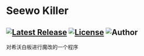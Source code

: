 # Seewo Killer

[![Latest Release](https://img.shields.io/github/v/release/3cxc/seewo-killer)](https://github.com/3cxc/seewo-killer)
[![License](https://img.shields.io/github/license/3cxc/seewo-killer.svg)](https://github.com/3cxc/seewo-killer/blob/master/LICENSE)
![Author](https://img.shields.io/badge/Author-3cxc-blue.svg)
--------

对希沃白板进行魔改的一个程序
